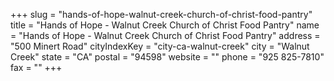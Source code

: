+++
slug = "hands-of-hope-walnut-creek-church-of-christ-food-pantry"
title = "Hands of Hope - Walnut Creek Church of Christ Food Pantry"
name = "Hands of Hope - Walnut Creek Church of Christ Food Pantry"
address = "500 Minert Road"
cityIndexKey = "city-ca-walnut-creek"
city = "Walnut Creek"
state = "CA"
postal = "94598"
website = ""
phone = "925 825-7810"
fax = ""
+++
